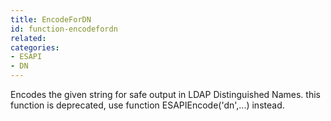 ```yaml
---
title: EncodeForDN
id: function-encodefordn
related:
categories:
- ESAPI
- DN
---
```


Encodes the given string for safe output in LDAP Distinguished Names.
this function is deprecated, use function ESAPIEncode('dn',...) instead.
